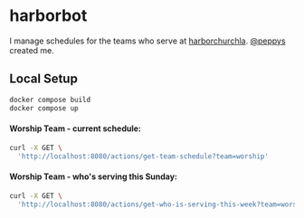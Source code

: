 # harborbot

I manage schedules for the teams who serve at [harborchurchla](https://www.harborchurchla.com/). [@peppys](https://github.com/peppys) created me.

## Local Setup
```bash
docker compose build
docker compose up
```

#### Worship Team - current schedule:
```bash
curl -X GET \
  'http://localhost:8080/actions/get-team-schedule?team=worship'
```

#### Worship Team - who's serving this Sunday:
```bash
curl -X GET \
  'http://localhost:8080/actions/get-who-is-serving-this-week?team=worship'
```
